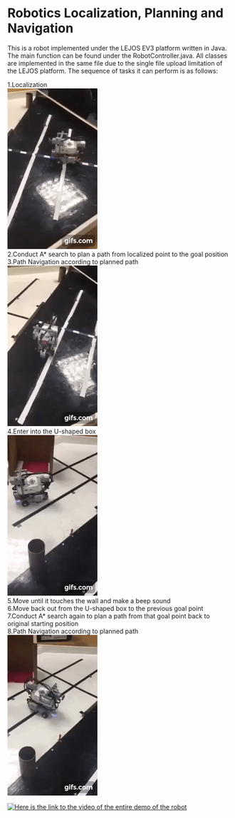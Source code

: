 # Robotics Localization, Planning and Navigation

This is a robot implemented under the LEJOS EV3 platform written in Java. The main function can be found under the RobotController.java. All classes are implemented in the same file due to the single file upload limitation of the LEJOS platform. The sequence of tasks it can perform is as follows:

1.Localization <br/> ![Farmers Market Finder Demo](bin/gif.gif) <br/>
2.Conduct A* search to plan a path from localized point to the goal position <br/>
3.Path Navigation according to planned path <br/> ![Farmers Market Finder Demo](bin/robot_navigation.gif) <br/>
4.Enter into the U-shaped box <br/> ![Farmers Market Finder Demo](bin/enter.gif) <br/>
5.Move until it touches the wall and make a beep sound<br/>
6.Move back out from the U-shaped box to the previous goal point <br/>
7.Conduct A* search again to plan a path from that goal point back to original starting position<br/>
8.Path Navigation according to planned path <br/> ![Farmers Market Finder Demo](bin/leave.gif) <br/>

<a href="https://www.youtube.com/watch?v=RvMfIgPz6fQ&feature=youtu.be" title="Link Title"><img src="{image-url}" alt="Here is the link to the video of the entire demo of the robot" /></a>

